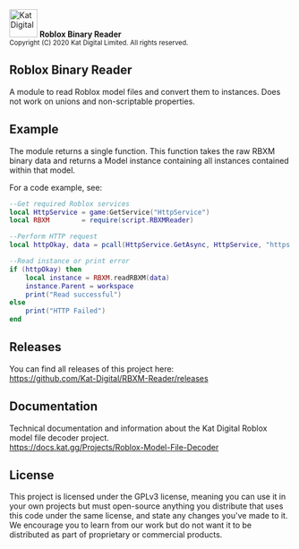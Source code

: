<img src="https://cdn.kat.digital/Branding/Version1/Logo_Main.png" alt="Kat Digital" height="50" />
<b>Roblox Binary Reader</b> <br />
<sup>Copyright (C) 2020 Kat Digital Limited. All rights reserved.</sup>

## Roblox Binary Reader
A module to read Roblox model files and convert them to instances. Does not work on unions and non-scriptable properties.

## Example
The module returns a single function. This function takes the raw RBXM binary data and returns a Model instance containing all instances contained within that model.

For a code example, see:
```lua
--Get required Roblox services
local HttpService = game:GetService("HttpService")
local RBXM        = require(script.RBXMReader)

--Perform HTTP request
local httpOkay, data = pcall(HttpService.GetAsync, HttpService, "https://cdn.kat.gg/Testing/Tree.rbxm")

--Read instance or print error
if (httpOkay) then
	local instance = RBXM.readRBXM(data)
	instance.Parent = workspace
	print("Read successful")
else
	print("HTTP Failed")
end
```

## Releases
You can find all releases of this project here: <br />
https://github.com/Kat-Digital/RBXM-Reader/releases

## Documentation
Technical documentation and information about the Kat Digital Roblox model file decoder project. <br />
https://docs.kat.gg/Projects/Roblox-Model-File-Decoder

## License
This project is licensed under the GPLv3 license, meaning you can use it in your own projects but must open-source anything you distribute that uses this code under the same license, and state any changes you've made to it. We encourage you to learn from our work but do not want it to be distributed as part of proprietary or commercial products.
